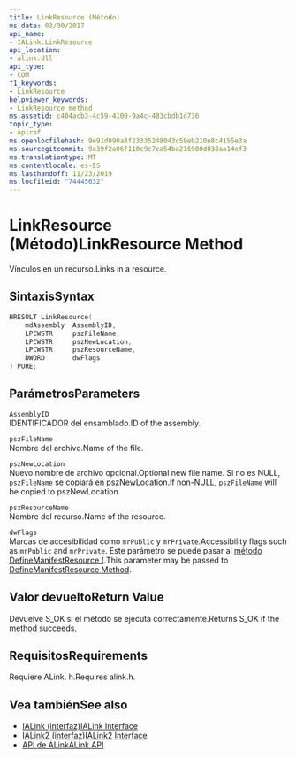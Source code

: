```yaml
---
title: LinkResource (Método)
ms.date: 03/30/2017
api_name:
- IALink.LinkResource
api_location:
- alink.dll
api_type:
- COM
f1_keywords:
- LinkResource
helpviewer_keywords:
- LinkResource method
ms.assetid: c404acb3-4c59-4100-9a4c-483cbdb1d736
topic_type:
- apiref
ms.openlocfilehash: 9e91d990a8f23335248043c59eb210e8c4155e3a
ms.sourcegitcommit: 9a39f2a06f110c9c7ca54ba216900d038aa14ef3
ms.translationtype: MT
ms.contentlocale: es-ES
ms.lasthandoff: 11/23/2019
ms.locfileid: "74445632"
---
```

# <a name="linkresource-method"></a><span data-ttu-id="655dd-102">LinkResource (Método)</span><span class="sxs-lookup"><span data-stu-id="655dd-102">LinkResource Method</span></span>
<span data-ttu-id="655dd-103">Vínculos en un recurso.</span><span class="sxs-lookup"><span data-stu-id="655dd-103">Links in a resource.</span></span>  
  
## <a name="syntax"></a><span data-ttu-id="655dd-104">Sintaxis</span><span class="sxs-lookup"><span data-stu-id="655dd-104">Syntax</span></span>  
  
```cpp  
HRESULT LinkResource(  
    mdAssembly  AssemblyID,  
    LPCWSTR     pszFileName,  
    LPCWSTR     pszNewLocation,  
    LPCWSTR     pszResourceName,  
    DWORD       dwFlags  
) PURE;  
```  
  
## <a name="parameters"></a><span data-ttu-id="655dd-105">Parámetros</span><span class="sxs-lookup"><span data-stu-id="655dd-105">Parameters</span></span>  
 `AssemblyID`  
 <span data-ttu-id="655dd-106">IDENTIFICADOR del ensamblado.</span><span class="sxs-lookup"><span data-stu-id="655dd-106">ID of the assembly.</span></span>  
  
 `pszFileName`  
 <span data-ttu-id="655dd-107">Nombre del archivo.</span><span class="sxs-lookup"><span data-stu-id="655dd-107">Name of the file.</span></span>  
  
 `pszNewLocation`  
 <span data-ttu-id="655dd-108">Nuevo nombre de archivo opcional.</span><span class="sxs-lookup"><span data-stu-id="655dd-108">Optional new file name.</span></span> <span data-ttu-id="655dd-109">Si no es NULL, `pszFileName` se copiará en pszNewLocation.</span><span class="sxs-lookup"><span data-stu-id="655dd-109">If non-NULL, `pszFileName` will be copied to pszNewLocation.</span></span>  
  
 `pszResourceName`  
 <span data-ttu-id="655dd-110">Nombre del recurso.</span><span class="sxs-lookup"><span data-stu-id="655dd-110">Name of the resource.</span></span>  
  
 `dwFlags`  
 <span data-ttu-id="655dd-111">Marcas de accesibilidad como `mrPublic` y `mrPrivate`.</span><span class="sxs-lookup"><span data-stu-id="655dd-111">Accessibility flags such as `mrPublic` and `mrPrivate`.</span></span> <span data-ttu-id="655dd-112">Este parámetro se puede pasar al [método DefineManifestResource (](../metadata/imetadataassemblyemit-definemanifestresource-method.md).</span><span class="sxs-lookup"><span data-stu-id="655dd-112">This parameter may be passed to [DefineManifestResource Method](../metadata/imetadataassemblyemit-definemanifestresource-method.md).</span></span>  
  
## <a name="return-value"></a><span data-ttu-id="655dd-113">Valor devuelto</span><span class="sxs-lookup"><span data-stu-id="655dd-113">Return Value</span></span>  
 <span data-ttu-id="655dd-114">Devuelve S_OK si el método se ejecuta correctamente.</span><span class="sxs-lookup"><span data-stu-id="655dd-114">Returns S_OK if the method succeeds.</span></span>  
  
## <a name="requirements"></a><span data-ttu-id="655dd-115">Requisitos</span><span class="sxs-lookup"><span data-stu-id="655dd-115">Requirements</span></span>  
 <span data-ttu-id="655dd-116">Requiere ALink. h.</span><span class="sxs-lookup"><span data-stu-id="655dd-116">Requires alink.h.</span></span>  
  
## <a name="see-also"></a><span data-ttu-id="655dd-117">Vea también</span><span class="sxs-lookup"><span data-stu-id="655dd-117">See also</span></span>

- [<span data-ttu-id="655dd-118">IALink (interfaz)</span><span class="sxs-lookup"><span data-stu-id="655dd-118">IALink Interface</span></span>](ialink-interface.md)
- [<span data-ttu-id="655dd-119">IALink2 (interfaz)</span><span class="sxs-lookup"><span data-stu-id="655dd-119">IALink2 Interface</span></span>](ialink2-interface.md)
- [<span data-ttu-id="655dd-120">API de ALink</span><span class="sxs-lookup"><span data-stu-id="655dd-120">ALink API</span></span>](index.md)
